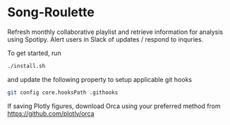 # Song-Roulette
Refresh monthly collaborative playlist and retrieve information for analysis using Spotipy. Alert users in Slack of updates / respond to inquries.

To get started, run
```bash
./install.sh
```

and update the following property to setup applicable git hooks
```bash
git config core.hooksPath .githooks
```

If saving Plotly figures, download Orca using your preferred method from https://github.com/plotly/orca